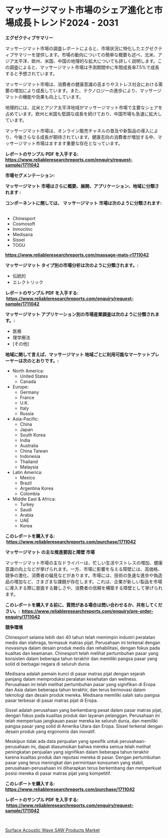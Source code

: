 <p><h1>マッサージマット市場のシェア進化と市場成長トレンド2024 - 2031</h1></p><p><strong>エグゼクティブサマリー</strong></p>
<p><p>マッサージマット市場の調査レポートによると、市場状況に特化したエグゼクティブサマリーを提供します。市場の動向についての簡単な概要も述べ、北米、アジア太平洋、欧州、米国、中国の地理的な拡大についても詳しく説明します。この調査によると、マッサージマット市場は予測期間中に年間成長率7.5%で成長すると予想されています。</p><p>マッサージマット市場は、消費者の健康意識の高まりやストレス社会における需要の増加により成長しています。また、テクノロジーの進歩により、マッサージマットの機能や効果も向上しています。</p><p>地理的には、北米とアジア太平洋地域がマッサージマット市場で主要なシェアを占めています。欧州と米国も堅調な成長を続けており、中国市場も急速に拡大しています。</p><p>マッサージマット市場は、オンライン販売チャネルの普及や新製品の導入により、今後さらなる成長が期待されています。健康志向の消費者が増加する中、マッサージマット市場はますます重要な存在となっています。</p></p>
<p><strong>レポートのサンプル PDF を入手する: <a href="https://www.reliableresearchreports.com/enquiry/request-sample/1711042">https://www.reliableresearchreports.com/enquiry/request-sample/1711042</a></strong></p>
<p><strong>市場セグメンテーション:</strong></p>
<p><strong> マッサージマット 市場はさらに概要、展開、アプリケーション、地域に分類されます :</strong></p>
<p><strong>コンポーネントに関しては、 マッサージマット 市場は次のように分類されます: &nbsp;</strong></p>
<p><ul><li>Chinesport</li><li>Cosmosoft</li><li>Inmoclinc</li><li>Medisana</li><li>Sissel</li><li>TOGU</li></ul></p>
<p><strong><a href="https://www.reliableresearchreports.com/massage-mats-r1711042">https://www.reliableresearchreports.com/massage-mats-r1711042</a></strong></p>
<p><strong> マッサージマット タイプ別の市場分析は次のように分類されます。:</strong></p>
<p><ul><li>伝統的</li><li>エレクトリック</li></ul></p>
<p><strong>レポートのサンプル PDF を入手する: &nbsp;<a href="https://www.reliableresearchreports.com/enquiry/request-sample/1711042">https://www.reliableresearchreports.com/enquiry/request-sample/1711042</a></strong></p>
<p><strong> マッサージマット アプリケーション別の市場産業調査は次のように分類されます。:</strong></p>
<p><ul><li>医療</li><li>理学療法</li><li>[その他]</li></ul></p>
<p><strong>地域に関して言えば、マッサージマット 地域ごとに利用可能なマーケットプレーヤーは次のとおりです。:</strong></p>
<p><ul>
    <li>
        North America:
        <ul>
            <li>United States</li>
            <li>Canada</li>
        </ul>
    </li>
    <li>
        Europe:
        <ul>
            <li>Germany</li>
            <li>France</li>
            <li>U.K.</li>
            <li>Italy</li>
            <li>Russia</li>
        </ul>
    </li>
    <li>
        Asia-Pacific:
        <ul>
            <li>China</li>
            <li>Japan</li>
            <li>South Korea</li>
            <li>India</li>
            <li>Australia</li>
            <li>China Taiwan</li>
            <li>Indonesia</li>
            <li>Thailand</li>
            <li>Malaysia</li>
        </ul>
    </li>
    <li>
        Latin America:
        <ul>
            <li>Mexico</li>
            <li>Brazil</li>
            <li>Argentina Korea</li>
            <li>Colombia</li>
        </ul>
    </li>
    <li>
        Middle East & Africa:
        <ul>
            <li>Turkey</li>
            <li>Saudi</li>
            <li>Arabia</li>
            <li>UAE</li>
            <li>Korea</li>
        </ul>
    </li>
    </ul></p>
<p><strong>このレポートを購入する: &nbsp;<a href="https://www.reliableresearchreports.com/purchase/1711042">https://www.reliableresearchreports.com/purchase/1711042</a></strong></p>
<p><strong>マッサージマット の主な推進要因と障壁 市場</strong></p>
<p><p>マッサージマット市場の主なドライバーは、忙しい生活やストレスの増加、健康意識の向上などが挙げられます。一方、市場に影響を与える障壁には、高価格、競争の激化、消費者の偏見などがあります。市場には、技術の急速な進歩や偽造品の増加など、さまざまな課題が存在します。これは、企業が新しい製品を市場に導入する際に直面する難しさや、消費者の信頼を構築する障壁として挙げられます。</p></p>
<p><strong>このレポートを購入する前に、質問がある場合は問い合わせるか、共有してください。:&nbsp; <a href="https://www.reliableresearchreports.com/enquiry/pre-order-enquiry/1711042">https://www.reliableresearchreports.com/enquiry/pre-order-enquiry/1711042</a></strong></p>
<p><strong>競争環境</strong></p>
<p><p>Chinesport selama lebih dari 40 tahun telah memimpin industri peralatan medis dan olahraga, termasuk matras pijat. Perusahaan ini terkenal dengan inovasinya dalam desain produk medis dan rehabilitasi, dengan fokus pada kualitas dan keamanan. Chinesport telah melihat pertumbuhan pasar yang konsisten dalam beberapa tahun terakhir dan memiliki pangsa pasar yang solid di berbagai negara di seluruh dunia.</p><p>Medisana adalah pemain kunci di pasar matras pijat dengan sejarah panjang dalam memproduksi peralatan kesehatan dan wellness. Perusahaan ini telah melihat pertumbuhan pasar yang signifikan di Eropa dan Asia dalam beberapa tahun terakhir, dan terus berinovasi dalam teknologi dan desain produk mereka. Medisana memiliki salah satu pangsa pasar terbesar di pasar matras pijat di Eropa.</p><p>Sissel adalah perusahaan yang berkembang pesat dalam pasar matras pijat, dengan fokus pada kualitas produk dan layanan pelanggan. Perusahaan ini telah memperluas jangkauan pasar mereka ke seluruh dunia, dan memiliki pangsa pasar yang solid di Amerika Utara dan Eropa. Sissel terkenal dengan desain produk yang ergonomis dan inovatif.</p><p>Meskipun tidak ada data penjualan yang spesifik untuk perusahaan-perusahaan ini, dapat diasumsikan bahwa mereka semua telah melihat peningkatan penjualan yang signifikan dalam beberapa tahun terakhir karena kualitas produk dan reputasi mereka di pasar. Dengan pertumbuhan pasar yang terus meningkat dan permintaan konsumen yang stabil, perusahaan-perusahaan ini diharapkan terus berkembang dan memperkuat posisi mereka di pasar matras pijat yang kompetitif.</p></p>
<p><strong>このレポートを購入する: &nbsp; <a href="https://www.reliableresearchreports.com/purchase/1711042">https://www.reliableresearchreports.com/purchase/1711042</a></strong></p>
<p><strong>レポートのサンプル PDF を入手する: &nbsp;<a href="https://www.reliableresearchreports.com/enquiry/request-sample/1711042">https://www.reliableresearchreports.com/enquiry/request-sample/1711042</a></strong><strong></strong></p>
<p>&nbsp;</p>
<p><p><a href="https://full-wildebeest-80b.notion.site/Decoding-Surface-Acoustic-Wave-SAW-Products-Market-Metrics-Market-Share-Trends-and-Growth-Pattern-0282880aa4d44806b413d91c6d1441d0">Surface Acoustic Wave SAW Products Market</a></p></p>